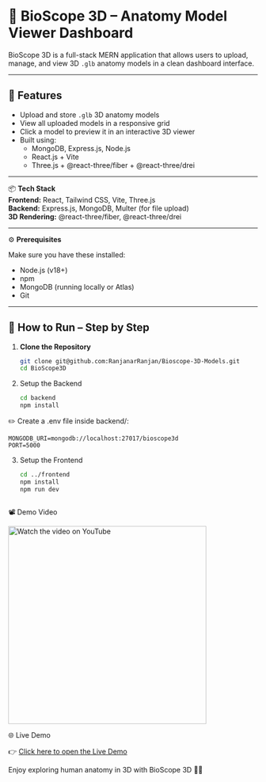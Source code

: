 # 🧠 BioScope 3D – Anatomy Model Viewer Dashboard

BioScope 3D is a full-stack MERN application that allows users to upload, manage, and view 3D `.glb` anatomy models in a clean dashboard interface.

---

## 🚀 Features

- Upload and store `.glb` 3D anatomy models  
- View all uploaded models in a responsive grid  
- Click a model to preview it in an interactive 3D viewer  
- Built using:  
  - MongoDB, Express.js, Node.js  
  - React.js + Vite  
  - Three.js + @react-three/fiber + @react-three/drei  

---

📦 **Tech Stack**  
**Frontend:** React, Tailwind CSS, Vite, Three.js  
**Backend:** Express.js, MongoDB, Multer (for file upload)  
**3D Rendering:** @react-three/fiber, @react-three/drei  

---

⚙️ **Prerequisites**

Make sure you have these installed:

- Node.js (v18+)  
- npm  
- MongoDB (running locally or Atlas)  
- Git  

---

## 🚀 How to Run – Step by Step

1. **Clone the Repository**

   ```bash
   git clone git@github.com:RanjanarRanjan/Bioscope-3D-Models.git
   cd BioScope3D

2. Setup the Backend

    ```bash
    cd backend
    npm install

  ✏️ Create a .env file inside backend/:

    MONGODB_URI=mongodb://localhost:27017/bioscope3d
    PORT=5000


3. Setup the Frontend

    ```bash
    cd ../frontend
    npm install
    npm run dev



📽️ Demo Video


<a href="https://www.youtube.com/watch?v=iJrSgH-I9l8" target="_blank" rel="noopener noreferrer"> <img src="https://img.youtube.com/vi/iJrSgH-I9l8/0.jpg" width="400" alt="Watch the video on YouTube"> </a>



🌐 Live Demo

👉 <a href="https://bioscope-3-d-models.vercel.app/" target="_blank" rel="noopener noreferrer">
Click here to open the Live Demo
</a>

Enjoy exploring human anatomy in 3D with BioScope 3D 🧠🚀
